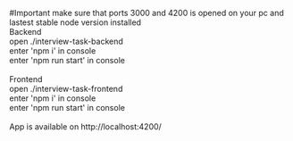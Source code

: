 #Important make sure that ports 3000 and 4200 is opened on your pc and lastest stable node version installed<br>
Backend <br>
open ./interview-task-backend <br>
enter 'npm i' in console <br>
enter 'npm run start' in console<br>
<br>
Frontend <br>
open ./interview-task-frontend <br>
enter 'npm i' in console <br>
enter 'npm run start' in console<br>
<br>
App is available on http://localhost:4200/
